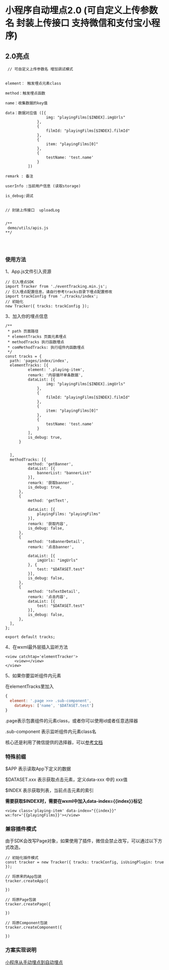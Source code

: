 # 小程序自动埋点2.0 (可自定义上传参数名 封装上传接口 支持微信和支付宝小程序)


## 2.0亮点
```
 // 可自定义上传参数名 增加调试模式


element： 触发埋点元素class

method：触发埋点函数

name：收集数据的key值

data：数据对应值 ([{
                  img: "playingFilms[$INDEX].imgUrls"
              },
              {
                  filmId: "playingFilms[$INDEX].filmId"
              },
              {
                  item: "playingFilms[0]"
              },
              {
                  testName: 'test.name'
              }
          ])

remark : 备注

userInfo :当前用户信息 (读取storage)

is_debug:调试


// 封装上传接口  uploadLog


/**
 demo/utils/apis.js
**/




```


### 使用方法

1、App.js文件引入资源

```
// 引入埋点SDK
import Tracker from './eventTracking.min.js';
// 引入埋点配置信息，请自行参考tracks目录下埋点配置修改
import trackConfig from './tracks/index';
// 初始化
new Tracker({ tracks: trackConfig });
```

3、加入你的埋点信息

```
/**
 * path 页面路径
 * elementTracks 页面元素埋点
 * methodTracks 执行函数埋点
 * comMethodTracks: 执行组件内函数埋点
 */
const tracks = {
  path: 'pages/index/index',
  elementTracks: [{
          element: '.playing-item',
          remark: '内容循环单条数据',
          dataList: [{
                  img: "playingFilms[$INDEX].imgUrls"
              },
              {
                  filmId: "playingFilms[$INDEX].filmId"
              },
              {
                  item: "playingFilms[0]"
              },
              {
                  testName: 'test.name'
              }
          ],
          is_debug: true, 
      }


  ],
  methodTracks: [{
          method: 'getBanner',
          dataList: [{
              bannerList: "bannerList"
          }],
          remark: '获取banner',
          is_debug: true, 
      },
      {
          method: 'getText',

          dataList: [{
              playingFilms: "playingFilms"
          }],
          remark: '获取内容',
          is_debug: false, 
      },
      {
          method: 'toBannerDetail',
          remark: '点击banner',

          dataList: [{
              imgUrls: "imgUrls"
          }, {
              test: "$DATASET.test"
          }],
          is_debug: false, 
      },
      {
          method: 'toTextDetail',
          remark: '点击内容',
          dataList: [{
              test: "$DATASET.test"
          }],
          is_debug: false, 
      },
  ],
};

export default tracks;

```

4、在wxml最外层插入监听方法

```
<view catchtap='elementTracker'>
	<view></view>
</view>
```




5、如果你要监听组件内元素

在elementTracks里加入

```javascript
{
  element: '.page >>> .sub-component',
    dataKeys: ['name', '$DATASET.test']
}
```

.page表示包裹组件的元素class，或者你可以使用id或者任意选择器

.sub-component 表示监听组件内元素class名

核心还是利用了微信提供的选择器，可以[参考文档](https://developers.weixin.qq.com/miniprogram/dev/api/wxml/SelectorQuery.selectAll.html)




### 特殊前缀

$APP 表示读取App下定义的数据

$DATASET.xxx 表示获取点击元素，定义data-xxx 中的 xxx值

$INDEX 表示获取列表，当前点击元素的索引

**需要获取$INDEX时，需要在wxml中加入data-index={{index}}标记**

```
<view class='playing-item' data-index="{{index}}" wx:for='{{playingFilms}}'></view>
```



### 兼容插件模式

由于SDK会改写Page对象，如果使用了插件，微信会禁止改写，可以通过以下方式改造。

```
// 初始化插件模式
const tracker = new Tracker({ tracks: trackConfig, isUsingPlugin: true });

// 将原来的App包装
tracker.createApp({
    
})

// 将原Page包装
tracker.createPage({
    
})

// 将原Component包装
tracker.createComponent({
    
})
```





### 方案实现说明

[小程序从手动埋点到自动埋点](https://www.jianshu.com/p/4c0c23b16ba1)


